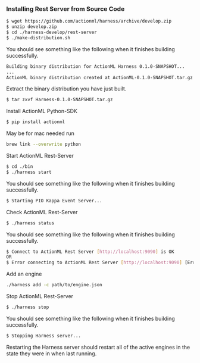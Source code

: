 ### Installing Rest Server from Source Code

```bash
$ wget https://github.com/actionml/harness/archive/develop.zip
$ unzip develop.zip
$ cd ./harness-develop/rest-server
$ ./make-distribution.sh
```

You should see something like the following when it finishes building successfully.

```bash
Building binary distribution for ActionML Harness 0.1.0-SNAPSHOT...
...
ActionML binary distribution created at ActionML-0.1.0-SNAPSHOT.tar.gz
```

Extract the binary distribution you have just built.

```bash
$ tar zxvf Harness-0.1.0-SNAPSHOT.tar.gz
```

Install ActionML Python-SDK

```bash
$ pip install actionml
```
May be for mac needed run

```bash
brew link --overwrite python
```

Start ActionML Rest-Server

```bash
$ cd ./bin
$ ./harness start
```

You should see something like the following when it finishes building successfully.

```bash
$ Starting PIO Kappa Event Server...
```

Check ActionML Rest-Server
```bash
$ ./harness status
```

You should see something like the following when it finishes building successfully.

```bash
$ Connect to ActionML Rest Server [http://localhost:9090] is OK
OR
$ Error connecting to ActionML Rest Server [http://localhost:9090] [Errno 111] Connection refused
```

Add an engine

```bash
./harness add -c path/to/engine.json
```

Stop ActionML Rest-Server

```bash
$ ./harness stop
```

You should see something like the following when it finishes building successfully.

```bash
$ Stopping Harness server... 
```

Restarting the Harness server should restart all of the active engines in the state they were in when last running.
